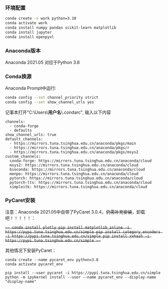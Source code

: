 ### 环境配置
```bash
conda create -n work python=3.10
conda activate work
conda install numpy pandas scikit-learn matplotlib
conda install jupyter
conda install openpyxl
```



### Anaconda版本

Anaconda 2021.05 对应于Python 3.8

### Conda换源

Anaconda Prompt中运行:

```bash
conda config --set channel_priority strict 
conda config --set show_channel_urls yes
```

记事本打开"C:\Users\\**用户名**\\.condarc", 输入以下内容

```
channels:
  - conda-forge
  - defaults
show_channel_urls: true
default_channels:
  - https://mirrors.tuna.tsinghua.edu.cn/anaconda/pkgs/main
  - https://mirrors.tuna.tsinghua.edu.cn/anaconda/pkgs/r
  - https://mirrors.tuna.tsinghua.edu.cn/anaconda/pkgs/msys2
custom_channels:
  conda-forge: https://mirrors.tuna.tsinghua.edu.cn/anaconda/cloud
  msys2: https://mirrors.tuna.tsinghua.edu.cn/anaconda/cloud
  bioconda: https://mirrors.tuna.tsinghua.edu.cn/anaconda/cloud
  menpo: https://mirrors.tuna.tsinghua.edu.cn/anaconda/cloud
  pytorch: https://mirrors.tuna.tsinghua.edu.cn/anaconda/cloud
  pytorch-lts: https://mirrors.tuna.tsinghua.edu.cn/anaconda/cloud
  simpleitk: https://mirrors.tuna.tsinghua.edu.cn/anaconda/cloud
```

### PyCaret安装

注意：Anaconda 2021.05中自带了PyCaret 3.0.4，~~仍需补充安装~~，卸载吧！！！！！：

~~```~~
conda install plotly
pip install matplotlib_inline -i https://pypi.tuna.tsinghua.edu.cn/simple
pip install category_encoders -i https://pypi.tuna.tsinghua.edu.cn/simple
pip install xxhash -i https://pypi.tuna.tsinghua.edu.cn/simple
~~```~~

其他情况下安装PyCaret：

```
conda create --name pycaret_env python=3.8
conda activate pycaret_env

pip install --user pycaret -i https://pypi.tuna.tsinghua.edu.cn/simple
python -m ipykernel install --user --name pycaret_env --display-name "display-name"
```
